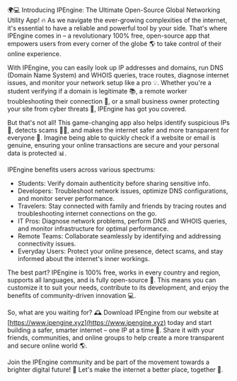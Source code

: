 🌍💻 Introducing IPEngine: The Ultimate Open-Source Global Networking Utility App! 🔥 As we navigate the ever-growing complexities of the internet, it's essential to have a reliable and powerful tool by your side. That's where IPEngine comes in – a revolutionary 100% free, open-source app that empowers users from every corner of the globe 🌎 to take control of their online experience.

With IPEngine, you can easily look up IP addresses and domains, run DNS (Domain Name System) and WHOIS queries, trace routes, diagnose internet issues, and monitor your network setup like a pro 💡. Whether you're a student verifying if a domain is legitimate 📚, a remote worker troubleshooting their connection 🏢, or a small business owner protecting your site from cyber threats 🚀, IPEngine has got you covered.

But that's not all! This game-changing app also helps identify suspicious IPs 🔴, detects scams 👮‍♀️, and makes the internet safer and more transparent for everyone 💪. Imagine being able to quickly check if a website or email is genuine, ensuring your online transactions are secure and your personal data is protected 📊.

IPEngine benefits users across various spectrums:

* Students: Verify domain authenticity before sharing sensitive info.
* Developers: Troubleshoot network issues, optimize DNS configurations, and monitor server performance.
* Travelers: Stay connected with family and friends by tracing routes and troubleshooting internet connections on the go.
* IT Pros: Diagnose network problems, perform DNS and WHOIS queries, and monitor infrastructure for optimal performance.
* Remote Teams: Collaborate seamlessly by identifying and addressing connectivity issues.
* Everyday Users: Protect your online presence, detect scams, and stay informed about the internet's inner workings.

The best part? IPEngine is 100% free, works in every country and region, supports all languages, and is fully open-source 🌟. This means you can customize it to suit your needs, contribute to its development, and enjoy the benefits of community-driven innovation 💻.

So, what are you waiting for? 🕰️ Download IPEngine from our website at [https://www.ipengine.xyz](https://www.ipengine.xyz) today and start building a safer, smarter internet – one IP at a time 🔗. Share it with your friends, communities, and online groups to help create a more transparent and secure online world 🌎.

Join the IPEngine community and be part of the movement towards a brighter digital future! 💫 Let's make the internet a better place, together 🤝.